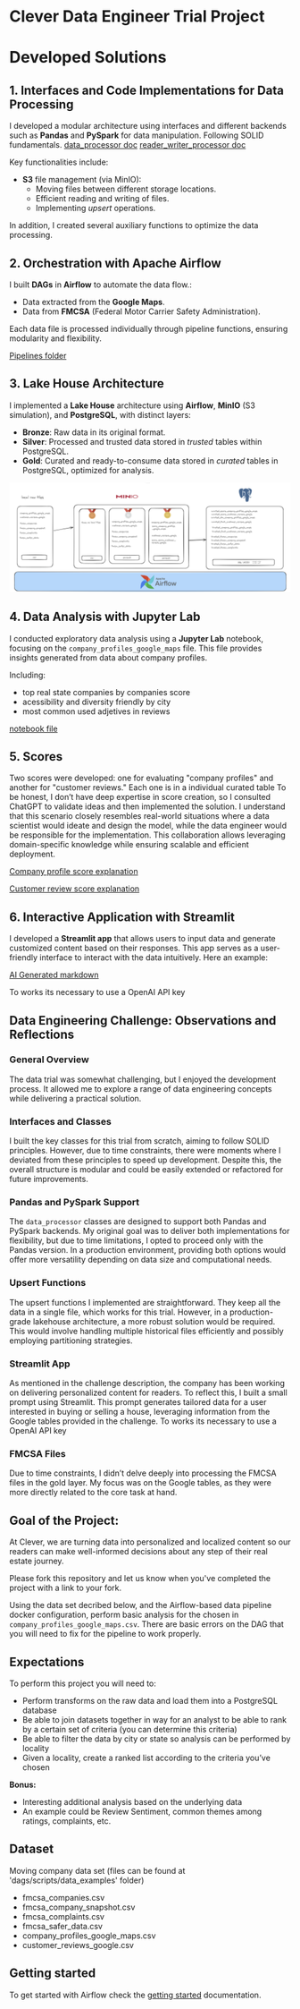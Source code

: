 # Clever Data Engineer Trial Project

# Developed Solutions

## 1. Interfaces and Code Implementations for Data Processing

I developed a modular architecture using interfaces and different backends such as **Pandas** and **PySpark** for data manipulation. Following SOLID fundamentals.
[data_processor doc](docs/data_processor_doc.md)
[reader_writer_processor doc](docs/reader_writer_doc.md)

Key functionalities include:

- **S3** file management (via MinIO):
  - Moving files between different storage locations.
  - Efficient reading and writing of files. 
  - Implementing *upsert* operations.

In addition, I created several auxiliary functions to optimize the data processing.

## 2. Orchestration with Apache Airflow

I built **DAGs** in **Airflow** to automate the data flow.:

- Data extracted from the **Google Maps**.
- Data from **FMCSA** (Federal Motor Carrier Safety Administration).

Each data file is processed individually through pipeline functions, ensuring modularity and flexibility.

[Pipelines folder](dags/pipelines)

## 3. Lake House Architecture

I implemented a **Lake House** architecture using **Airflow**, **MinIO** (S3 simulation), and **PostgreSQL**, with distinct layers:

- **Bronze**: Raw data in its original format.
- **Silver**: Processed and trusted data stored in *trusted* tables within PostgreSQL.
- **Gold**: Curated and ready-to-consume data stored in *curated* tables in PostgreSQL, optimized for analysis.

![Architecture](docs/lakehouse-clever.png)

## 4. Data Analysis with Jupyter Lab

I conducted exploratory data analysis using a **Jupyter Lab** notebook, focusing on the `company_profiles_google_maps` file. This file provides insights generated from data about company profiles. 

Including: 
- top real state companies by companies score
- acessibility and diversity friendly by city
- most common used adjetives in reviews

[notebook file](notebooks/real_state_analysis_data.ipynb)

## 5. Scores

Two scores were developed: one for evaluating "company profiles" and another for "customer reviews." Each one is in a individual curated table
To be honest, I don’t have deep expertise in score creation, so I consulted ChatGPT to validate ideas and then implemented the solution. I understand that this scenario closely resembles real-world situations where a data scientist would ideate and design the model, while the data engineer would be responsible for the implementation. This collaboration allows leveraging domain-specific knowledge while ensuring scalable and efficient deployment.

[Company profile score explanation](docs/score_explanation/company_profiles)

[Customer review score explanation](docs/score_explanation/user_reviews)


## 6. Interactive Application with Streamlit

I developed a **Streamlit app** that allows users to input data and generate customized content based on their responses. This app serves as a user-friendly interface to interact with the data intuitively.
Here an example:

[AI Generated markdown](docs/auto_generated_md.md)

To works its necessary to use a OpenAI API key




## Data Engineering Challenge: Observations and Reflections

### General Overview
The data trial was somewhat challenging, but I enjoyed the development process. It allowed me to explore a range of data engineering concepts while delivering a practical solution.

### Interfaces and Classes
I built the key classes for this trial from scratch, aiming to follow SOLID principles. However, due to time constraints, there were moments where I deviated from these principles to speed up development. Despite this, the overall structure is modular and could be easily extended or refactored for future improvements.

### Pandas and PySpark Support
The `data_processor` classes are designed to support both Pandas and PySpark backends. My original goal was to deliver both implementations for flexibility, but due to time limitations, I opted to proceed only with the Pandas version. In a production environment, providing both options would offer more versatility depending on data size and computational needs.

### Upsert Functions
The upsert functions I implemented are straightforward. They keep all the data in a single file, which works for this trial. However, in a production-grade lakehouse architecture, a more robust solution would be required. This would involve handling multiple historical files efficiently and possibly employing partitioning strategies.

### Streamlit App
As mentioned in the challenge description, the company has been working on delivering personalized content for readers. To reflect this, I built a small prompt using Streamlit. This prompt generates tailored data for a user interested in buying or selling a house, leveraging information from the Google tables provided in the challenge.
To works its necessary to use a OpenAI API key

### FMCSA Files
Due to time constraints, I didn’t delve deeply into processing the FMCSA files in the gold layer. My focus was on the Google tables, as they were more directly related to the core task at hand.


## Goal of the Project:

At Clever, we are turning data into personalized and localized content so our readers can make well-informed decisions about any step of their real estate journey.

Please fork this repository and let us know when you've completed the project with a link to your fork.

Using the data set decribed below, and the Airflow-based data pipeline docker configuration, perform basic analysis for the chosen in `company_profiles_google_maps.csv`. There are basic errors on the DAG that you will need to fix for the pipeline to work properly. 

## Expectations
To perform this project you will need to:
* Perform transforms on the raw data and load them into a PostgreSQL database
* Be able to join datasets together in way for an analyst to be able to rank by a certain set of criteria (you can determine this criteria)
* Be able to filter the data by city or state so analysis can be performed by locality
* Given a locality, create a ranked list according to the criteria you’ve chosen

**Bonus:**
* Interesting additional analysis based on the underlying data
* An example could be Review Sentiment, common themes among ratings, complaints, etc.

## Dataset
Moving company data set (files can be found at 'dags/scripts/data_examples' folder)
* fmcsa_companies.csv
* fmcsa_company_snapshot.csv
* fmcsa_complaints.csv
* fmcsa_safer_data.csv
* company_profiles_google_maps.csv
* customer_reviews_google.csv


## Getting started
To get started with Airflow check the [getting started](docs/getting_started.md) documentation.
